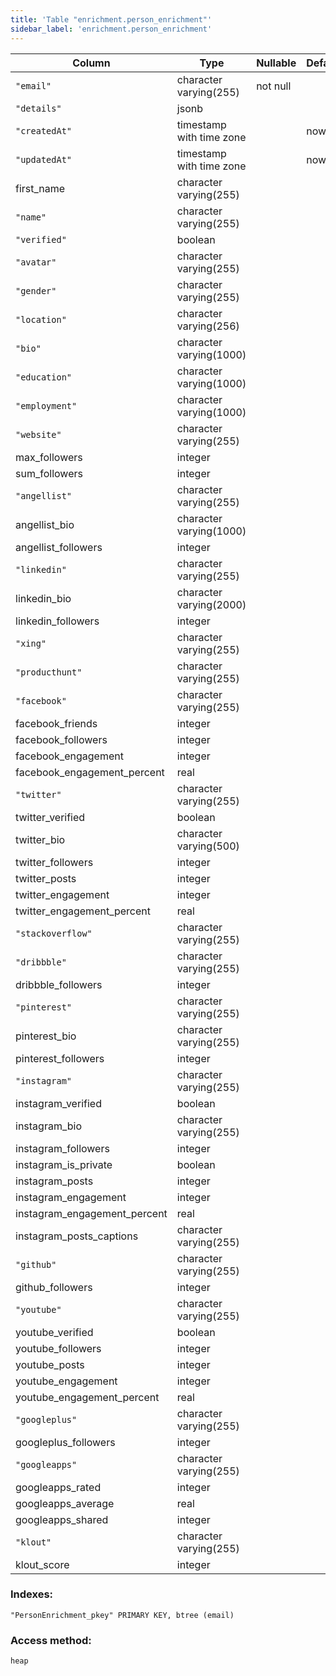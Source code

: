 ```yaml
---
title: 'Table "enrichment.person_enrichment"'
sidebar_label: 'enrichment.person_enrichment'
---
```

Column            |           Type           | Nullable | Default | Storage  | Description 
------------------------------|--------------------------|----------|---------|----------|-------------
`"email"`                        | character varying(255)   | not null |         | extended | 
`"details"`                      | jsonb                    |          |         | extended | 
`"createdAt"`                    | timestamp with time zone |          | now()   | plain    | 
`"updatedAt"`                    | timestamp with time zone |          | now()   | plain    | 
first_name                   | character varying(255)   |          |         | extended | 
`"name"`                         | character varying(255)   |          |         | extended | 
`"verified"`                     | boolean                  |          |         | plain    | 
`"avatar"`                       | character varying(255)   |          |         | extended | 
`"gender"`                       | character varying(255)   |          |         | extended | 
`"location"`                     | character varying(256)   |          |         | extended | 
`"bio"`                          | character varying(1000)  |          |         | extended | 
`"education"`                    | character varying(1000)  |          |         | extended | 
`"employment"`                   | character varying(1000)  |          |         | extended | 
`"website"`                      | character varying(255)   |          |         | extended | 
max_followers                | integer                  |          |         | plain    | 
sum_followers                | integer                  |          |         | plain    | 
`"angellist"`                    | character varying(255)   |          |         | extended | 
angellist_bio                | character varying(1000)  |          |         | extended | 
angellist_followers          | integer                  |          |         | plain    | 
`"linkedin"`                     | character varying(255)   |          |         | extended | 
linkedin_bio                 | character varying(2000)  |          |         | extended | 
linkedin_followers           | integer                  |          |         | plain    | 
`"xing"`                         | character varying(255)   |          |         | extended | 
`"producthunt"`                  | character varying(255)   |          |         | extended | 
`"facebook"`                     | character varying(255)   |          |         | extended | 
facebook_friends             | integer                  |          |         | plain    | 
facebook_followers           | integer                  |          |         | plain    | 
facebook_engagement          | integer                  |          |         | plain    | 
facebook_engagement_percent  | real                     |          |         | plain    | 
`"twitter"`                      | character varying(255)   |          |         | extended | 
twitter_verified             | boolean                  |          |         | plain    | 
twitter_bio                  | character varying(500)   |          |         | extended | 
twitter_followers            | integer                  |          |         | plain    | 
twitter_posts                | integer                  |          |         | plain    | 
twitter_engagement           | integer                  |          |         | plain    | 
twitter_engagement_percent   | real                     |          |         | plain    | 
`"stackoverflow"`                | character varying(255)   |          |         | extended | 
`"dribbble"`                     | character varying(255)   |          |         | extended | 
dribbble_followers           | integer                  |          |         | plain    | 
`"pinterest"`                    | character varying(255)   |          |         | extended | 
pinterest_bio                | character varying(255)   |          |         | extended | 
pinterest_followers          | integer                  |          |         | plain    | 
`"instagram"`                    | character varying(255)   |          |         | extended | 
instagram_verified           | boolean                  |          |         | plain    | 
instagram_bio                | character varying(255)   |          |         | extended | 
instagram_followers          | integer                  |          |         | plain    | 
instagram_is_private         | boolean                  |          |         | plain    | 
instagram_posts              | integer                  |          |         | plain    | 
instagram_engagement         | integer                  |          |         | plain    | 
instagram_engagement_percent | real                     |          |         | plain    | 
instagram_posts_captions     | character varying(255)   |          |         | extended | 
`"github"`                       | character varying(255)   |          |         | extended | 
github_followers             | integer                  |          |         | plain    | 
`"youtube"`                      | character varying(255)   |          |         | extended | 
youtube_verified             | boolean                  |          |         | plain    | 
youtube_followers            | integer                  |          |         | plain    | 
youtube_posts                | integer                  |          |         | plain    | 
youtube_engagement           | integer                  |          |         | plain    | 
youtube_engagement_percent   | real                     |          |         | plain    | 
`"googleplus"`                   | character varying(255)   |          |         | extended | 
googleplus_followers         | integer                  |          |         | plain    | 
`"googleapps"`                   | character varying(255)   |          |         | extended | 
googleapps_rated             | integer                  |          |         | plain    | 
googleapps_average           | real                     |          |         | plain    | 
googleapps_shared            | integer                  |          |         | plain    | 
`"klout"`                        | character varying(255)   |          |         | extended | 
klout_score                  | integer                  |          |         | plain    | 
### Indexes:
```
"PersonEnrichment_pkey" PRIMARY KEY, btree (email)
```
### Access method:
```
heap
```